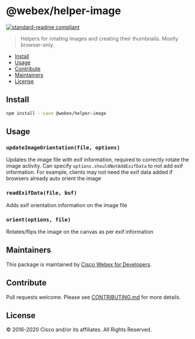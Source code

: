 # @webex/helper-image

[![standard-readme compliant](https://img.shields.io/badge/readme%20style-standard-brightgreen.svg?style=flat-square)](https://github.com/RichardLitt/standard-readme)

> Helpers for rotating images and creating their thumbnails. Mostly browser-only.

- [Install](#install)
- [Usage](#usage)
- [Contribute](#contribute)
- [Maintainers](#maintainers)
- [License](#license)

## Install

```bash
npm install --save @webex/helper-image
```

## Usage

### `updateImageOrientation(file, options)`

Updates the image file with exif information, required to correctly rotate the image activity. Can specify `options.shouldNotAddExifData` to not add exif information. For example, clients may not need the exif data added if browsers already auto orient the image

### `readExifData(file, buf)`

Adds exif orientation information on the image file

### `orient(options, file)`

Rotates/flips the image on the canvas as per exif information

## Maintainers

This package is maintained by [Cisco Webex for Developers](https://developer.webex.com/).

## Contribute

Pull requests welcome. Please see [CONTRIBUTING.md](https://github.com/webex/webex-js-sdk/blob/master/CONTRIBUTING.md) for more details.

## License

© 2016-2020 Cisco and/or its affiliates. All Rights Reserved.

